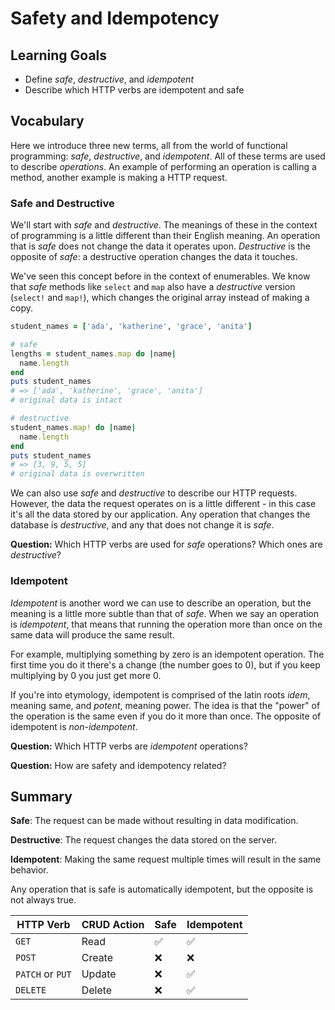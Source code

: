 # Safety and Idempotency

## Learning Goals

- Define _safe_, _destructive_, and _idempotent_
- Describe which HTTP verbs are idempotent and safe

## Vocabulary

Here we introduce three new terms, all from the world of functional programming: _safe_, _destructive_, and _idempotent_. All of these terms are used to describe _operations_. An example of performing an operation is calling a method, another example is making a HTTP request.

### Safe and Destructive

We'll start with _safe_ and _destructive_. The meanings of these in the context of programming is a little different than their English meaning. An operation that is _safe_ does not change the data it operates upon. _Destructive_ is the opposite of _safe_: a destructive operation changes the data it touches.

We've seen this concept before in the context of enumerables. We know that _safe_ methods like `select` and `map` also have a _destructive_ version (`select!` and `map!`), which changes the original array instead of making a copy.

```ruby
student_names = ['ada', 'katherine', 'grace', 'anita']

# safe
lengths = student_names.map do |name|
  name.length
end
puts student_names
# => ['ada', 'katherine', 'grace', 'anita']
# original data is intact

# destructive
student_names.map! do |name|
  name.length
end
puts student_names
# => [3, 9, 5, 5]
# original data is overwritten
```

We can also use _safe_ and _destructive_ to describe our HTTP requests. However, the data the request operates on is a little different - in this case it's all the data stored by our application. Any operation that changes the database is _destructive_, and any that does not change it is _safe_.

**Question:** Which HTTP verbs are used for _safe_ operations? Which ones are _destructive_?

### Idempotent

_Idempotent_ is another word we can use to describe an operation, but the meaning is a little more subtle than that of _safe_. When we say an operation is _idempotent_, that means that running the operation more than once on the same data will produce the same result.

For example, multiplying something by zero is an idempotent operation. The first time you do it there's a change (the number goes to 0), but if you keep multiplying by 0 you just get more 0.

If you're into etymology, idempotent is comprised of the latin roots _idem_, meaning same, and _potent_, meaning power. The idea is that the "power" of the operation is the same even if you do it more than once. The opposite of idempotent is _non-idempotent_.

**Question:** Which HTTP verbs are _idempotent_ operations?

**Question:** How are safety and idempotency related?

## Summary

**Safe**: The request can be made without resulting in data modification.

**Destructive**: The request changes the data stored on the server.

**Idempotent**: Making the same request multiple times will result in the same behavior.

Any operation that is safe is automatically idempotent, but the opposite is not always true.

| HTTP Verb | CRUD Action | Safe | Idempotent |
|-----------|-------------|------|------------|
| `GET`     | Read        | ✅  | ✅        |
| `POST`    | Create      | ❌   | ❌         |
| `PATCH` or `PUT` | Update | ❌ | ✅        |
| `DELETE`  | Delete      | ❌   | ✅        |
